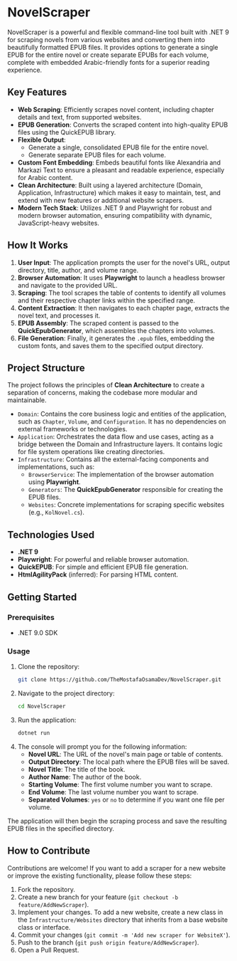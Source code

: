 # NovelScraper

NovelScraper is a powerful and flexible command-line tool built with .NET 9 for scraping novels from various websites and converting them into beautifully formatted EPUB files. It provides options to generate a single EPUB for the entire novel or create separate EPUBs for each volume, complete with embedded Arabic-friendly fonts for a superior reading experience.

## Key Features

*   **Web Scraping**: Efficiently scrapes novel content, including chapter details and text, from supported websites.
*   **EPUB Generation**: Converts the scraped content into high-quality EPUB files using the QuickEPUB library.
*   **Flexible Output**:
    *   Generate a single, consolidated EPUB file for the entire novel.
    *   Generate separate EPUB files for each volume.
*   **Custom Font Embedding**: Embeds beautiful fonts like Alexandria and Markazi Text to ensure a pleasant and readable experience, especially for Arabic content.
*   **Clean Architecture**: Built using a layered architecture (Domain, Application, Infrastructure) which makes it easy to maintain, test, and extend with new features or additional website scrapers.
*   **Modern Tech Stack**: Utilizes .NET 9 and Playwright for robust and modern browser automation, ensuring compatibility with dynamic, JavaScript-heavy websites.

## How It Works

1.  **User Input**: The application prompts the user for the novel's URL, output directory, title, author, and volume range.
2.  **Browser Automation**: It uses **Playwright** to launch a headless browser and navigate to the provided URL.
3.  **Scraping**: The tool scrapes the table of contents to identify all volumes and their respective chapter links within the specified range.
4.  **Content Extraction**: It then navigates to each chapter page, extracts the novel text, and processes it.
5.  **EPUB Assembly**: The scraped content is passed to the **QuickEpubGenerator**, which assembles the chapters into volumes.
6.  **File Generation**: Finally, it generates the `.epub` files, embedding the custom fonts, and saves them to the specified output directory.

## Project Structure

The project follows the principles of **Clean Architecture** to create a separation of concerns, making the codebase more modular and maintainable.

*   `Domain`: Contains the core business logic and entities of the application, such as `Chapter`, `Volume`, and `Configuration`. It has no dependencies on external frameworks or technologies.
*   `Application`: Orchestrates the data flow and use cases, acting as a bridge between the Domain and Infrastructure layers. It contains logic for file system operations like creating directories.
*   `Infrastructure`: Contains all the external-facing components and implementations, such as:
    *   `BrowserService`: The implementation of the browser automation using **Playwright**.
    *   `Generators`: The **QuickEpubGenerator** responsible for creating the EPUB files.
    *   `Websites`: Concrete implementations for scraping specific websites (e.g., `KolNovel.cs`).

## Technologies Used

*   **.NET 9**
*   **Playwright**: For powerful and reliable browser automation.
*   **QuickEPUB**: For simple and efficient EPUB file generation.
*   **HtmlAgilityPack** (inferred): For parsing HTML content.

## Getting Started

### Prerequisites

*   .NET 9.0 SDK

### Usage

1.  Clone the repository:
    ```bash
    git clone https://github.com/TheMostafaOsamaDev/NovelScraper.git
    ```
2.  Navigate to the project directory:
    ```bash
    cd NovelScraper
    ```
3.  Run the application:
    ```bash
    dotnet run
    ```
4.  The console will prompt you for the following information:
    *   **Novel URL**: The URL of the novel's main page or table of contents.
    *   **Output Directory**: The local path where the EPUB files will be saved.
    *   **Novel Title**: The title of the book.
    *   **Author Name**: The author of the book.
    *   **Starting Volume**: The first volume number you want to scrape.
    *   **End Volume**: The last volume number you want to scrape.
    *   **Separated Volumes**: `yes` or `no` to determine if you want one file per volume.

The application will then begin the scraping process and save the resulting EPUB files in the specified directory.

## How to Contribute

Contributions are welcome! If you want to add a scraper for a new website or improve the existing functionality, please follow these steps:

1.  Fork the repository.
2.  Create a new branch for your feature (`git checkout -b feature/AddNewScraper`).
3.  Implement your changes. To add a new website, create a new class in the `Infrastructure/Websites` directory that inherits from a base website class or interface.
4.  Commit your changes (`git commit -m 'Add new scraper for WebsiteX'`).
5.  Push to the branch (`git push origin feature/AddNewScraper`).
6.  Open a Pull Request.
